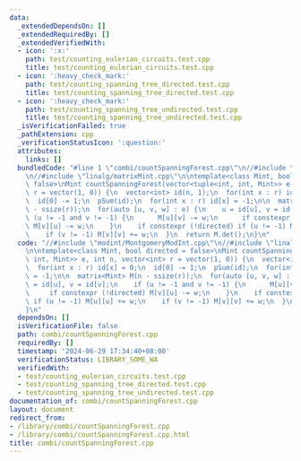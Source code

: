 ```yaml
---
data:
  _extendedDependsOn: []
  _extendedRequiredBy: []
  _extendedVerifiedWith:
  - icon: ':x:'
    path: test/counting_eulerian_circuits.test.cpp
    title: test/counting_eulerian_circuits.test.cpp
  - icon: ':heavy_check_mark:'
    path: test/counting_spanning_tree_directed.test.cpp
    title: test/counting_spanning_tree_directed.test.cpp
  - icon: ':heavy_check_mark:'
    path: test/counting_spanning_tree_undirected.test.cpp
    title: test/counting_spanning_tree_undirected.test.cpp
  _isVerificationFailed: true
  _pathExtension: cpp
  _verificationStatusIcon: ':question:'
  attributes:
    links: []
  bundledCode: "#line 1 \"combi/countSpanningForest.cpp\"\n//#include \"modint/MontgomeryModInt.cpp\"\
    \n//#include \"linalg/matrixMint.cpp\"\n\ntemplate<class Mint, bool directed =\
    \ false>\nMint countSpanningForest(vector<tuple<int, int, Mint>> e, int n, vector<int>\
    \ r = vector(1, 0)) {\n  vector<int> id(n, 1);\n  for(int x : r) id[x] = 0;\n\
    \  id[0] -= 1;\n  pSum(id);\n  for(int x : r) id[x] = -1;\n\n  matrix<Mint> M(n\
    \ - ssize(r));\n  for(auto [u, v, w] : e) {\n    u = id[u], v = id[v];\n    if\
    \ (u != -1 and v != -1) {\n      M[u][v] -= w;\n      if constexpr (!directed)\
    \ M[v][u] -= w;\n    }\n    if constexpr (!directed) if (u != -1) M[u][u] += w;\n\
    \    if (v != -1) M[v][v] += w;\n  }\n  return M.det();\n}\n"
  code: "//#include \"modint/MontgomeryModInt.cpp\"\n//#include \"linalg/matrixMint.cpp\"\
    \n\ntemplate<class Mint, bool directed = false>\nMint countSpanningForest(vector<tuple<int,\
    \ int, Mint>> e, int n, vector<int> r = vector(1, 0)) {\n  vector<int> id(n, 1);\n\
    \  for(int x : r) id[x] = 0;\n  id[0] -= 1;\n  pSum(id);\n  for(int x : r) id[x]\
    \ = -1;\n\n  matrix<Mint> M(n - ssize(r));\n  for(auto [u, v, w] : e) {\n    u\
    \ = id[u], v = id[v];\n    if (u != -1 and v != -1) {\n      M[u][v] -= w;\n \
    \     if constexpr (!directed) M[v][u] -= w;\n    }\n    if constexpr (!directed)\
    \ if (u != -1) M[u][u] += w;\n    if (v != -1) M[v][v] += w;\n  }\n  return M.det();\n\
    }\n"
  dependsOn: []
  isVerificationFile: false
  path: combi/countSpanningForest.cpp
  requiredBy: []
  timestamp: '2024-06-29 17:34:40+08:00'
  verificationStatus: LIBRARY_SOME_WA
  verifiedWith:
  - test/counting_eulerian_circuits.test.cpp
  - test/counting_spanning_tree_directed.test.cpp
  - test/counting_spanning_tree_undirected.test.cpp
documentation_of: combi/countSpanningForest.cpp
layout: document
redirect_from:
- /library/combi/countSpanningForest.cpp
- /library/combi/countSpanningForest.cpp.html
title: combi/countSpanningForest.cpp
---
```

